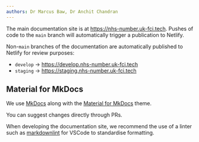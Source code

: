```yaml
---
authors: Dr Marcus Baw, Dr Anchit Chandran
---
```


The main documentation site is at <https://nhs-number.uk-fci.tech>. Pushes of code to the `main` branch will automatically trigger a publication to Netlify.

Non-`main` branches of the documentation are automatically published to Netlify for review purposes:

* `develop` -> <https://develop.nhs-number.uk-fci.tech>
* `staging` -> <https://staging.nhs-number.uk-fci.tech>

## Material for MkDocs

We use [MkDocs](https://www.mkdocs.org/) along with the [Material for MkDocs](https://squidfunk.github.io/mkdocs-material/) theme.

You can suggest changes directly through PRs.

When developing the documentation site, we recommend the use of a linter such as [markdownlint](https://marketplace.visualstudio.com/items?itemName=DavidAnson.vscode-markdownlint) for VSCode to standardise formatting.
